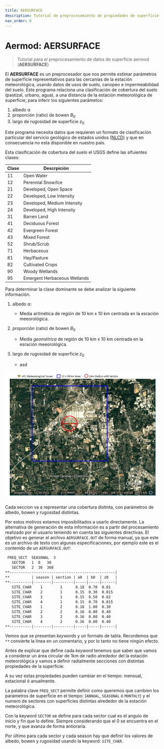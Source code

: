 ```yaml
---
title: AERSURFACE
description: Tutorial de preprocesamiento de propiedades de superficie.
nav_order: 0
---
```



# Aermod: AERSURFACE

> Tutorial para el preprocesamiento de datos de superficie aermod (**AERSURFACE**)


El **AERSURFACE** es un preprocesador que nos permite estimar parámetros de superficie representativos para las cercanías de la estación meteorológica, usando datos de usos de suelo, canopeo e impermeabilidad del suelo.
Este programa relaciona una clasificación de cobertura del suelo (pastizal, urbano, agua), a una distancia de la estación meteorológica de superficie, para inferir los siguientes parámetos:

1. albedo &alpha;
2. proporción (ratio) de bowen $B_{0}$
3. largo de rugosidad de superficie $z_{0}$ 

Este programa necesita datos que requieren un formato de clasificación particular del servicio geológico de estados unidos ([NLCD](https://www.mrlc.gov/)) y que en consecuencia no esta disponible en nuestro país. 

Esta clasificación de cobertura del suelo el USGS define las sifuientes clases:


<!-- https://grasswiki.osgeo.org/wiki/File:NLCD_2016_Land_Cover_example.png -->
|Clase|Descrpición|
|---|---|
11|Open Water
12|Perennial Snow/Ice
21|Developed, Open Space
22|Developed, Low Intensity
23|Developed, Medium Intensity
24|Developed, High Intensity
31|Barren Land
41|Deciduous Forest
42|Evergreen Forest
43|Mixed Forest
52|Shrub/Scrub
71|Herbaceous
81|Hay/Pasture
82|Cultivated Crops
90|Woody Wetlands
95|Emergent Herbaceous Wetlands

Para determinar la clase dominante se debe analizar la siguiente información.

1. albedo &alpha;:
    - Media aritmética de región de 10 km x 10 km centrada en la esración meeorológica. 

2. proporción (ratio) de bowen $B_{0}$
   - Media *geométrica* de región de 10 km x 10 km centrada en la esración meeorológica.
 
3. largo de rugosidad de superficie $z_{0}$
   - asd

![aersurface_radio](imgs/aersurface_radio.png)

Cada seccion va a representar una cobertura distinta, con parámetros de albedo, bowen y rugosidad distintas. 

Por estos motivos estamos imposibilitados a usarlo directamente.
La alternativa de generación de esta información es a partir del procesamiento realizado por el usuario teniendo en cuenta las siguientes directivas. El objetivo es generar el archivo ``AERSURFACE.OUT`` de forma manual, ya que este es un archivo de texto con algunas especificaciones, por ejemplo este es el contenido de un ``AERSURFACE.OUT``:

```Text
 FREQ_SECT  SEASONAL  3
   SECTOR   1  0   30
   SECTOR   2  30  360
**------------------------------------------------|
**          | season | section | a0  | b0  | z0   |
**----------|--------|---------|-----|-----|------|
   SITE_CHAR    1        1      0.18  0.70  0.01
   SITE_CHAR    2        1      0.15  0.30  0.015
   SITE_CHAR    3        1      0.15  0.50  0.02
   SITE_CHAR    4        1      0.15  0.70  0.015
   SITE_CHAR    1        2      0.18  1.00  0.30
   SITE_CHAR    2        2      0.16  0.80  0.40
   SITE_CHAR    3        2      0.16  0.80  0.40
   SITE_CHAR    4        2      0.16  0.80  0.40
**----------|--------|---------|-----|-----|------|
```

Vemos que se presentan *keywords* y un formato de tabla. Recordemos que ``**`` convierte la línea en un comentario, y por lo tanto no tiene ningún efecto.

Antes de explicar que define cada *keyword* tenemos que saber que vamos a considerar un área circular de 1km de radio alrededor del la estación meteorológica y vamos a definir radialmente secciones con distintas propiedades de la superficie:



A su vez estas propiedades pueden cambiar en el tiempo: mensual, estacional ó anualmente.

La palabra clave ``FREQ_SECT`` permite definir como queremos que cambien los parámetros de superficie en el tiempo: (``ANNUAL``, ``SEASONAL`` ó ``MONTHLY``)  y el numero de sectores con superficies distintas alrededor de la estación meteorológica.

Con la keyword ``SECTOR`` se define para cada sector cual es el angulo de inicio y fin que lo define. Siempre considerando que el 0 se encuentra en el norte, y que avanza de forma antioraria.

Por último para cada sector y cada season hay que definir los valores de albedo, bowen y rugosidad usando la keyword: ``SITE_CHAR``.